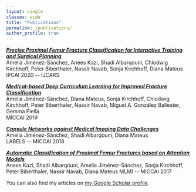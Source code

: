 ```yaml
---
layout: single
classes: wide
title: "Publications"
permalink: /publications/
author_profile: true
---
```



***[Precise Proximal Femur Fracture Classification for Interactive Training and Surgical Planning](https://arxiv.org/abs/1902.01338)***     
Amelia Jiménez-Sánchez, Anees Kazi, Shadi Albarqouni, Chlodwig Kirchhoff, Peter Biberthaler, Nassir Navab, Sonja Kirchhoff, Diana Mateus  
IPCAI 2020 -- IJCARS 


***[Medical-based Deep Curriculum Learning for Improved Fracture Classification](https://link.springer.com/chapter/10.1007/978-3-030-32226-7_77)***   
Amelia Jiménez-Sánchez, Diana Mateus, Sonja Kirchhoff, Chlodwig Kirchhoff, Peter Biberthaler, Nassir Navab, Miguel A. González Ballester, Gemma Piella  
MICCAI 2019


***[Capsule Networks against Medical Imaging Data Challenges](https://link.springer.com/chapter/10.1007/978-3-030-01364-6_17)***    
Amelia Jiménez-Sánchez, Shadi Albarqouni, Diana Mateus  
LABELS -- MICCAI 2018


***[Automatic Classification of Proximal Femur Fractures based on Attention Models](https://link.springer.com/chapter/10.1007/978-3-319-67389-9_9)***    
Anees Kazi, Shadi Albarqouni, Amelia Jiménez-Sánchez, Sonja Kirchhoff, Peter Biberthaler, Nassir Navab, Diana Mateus
MLMI -- MICCAI 2017

You can also find my articles on <a href="https://scholar.google.com/citations?user=2xeIA9sAAAAJ&hl">my Google Scholar profile</a>.
